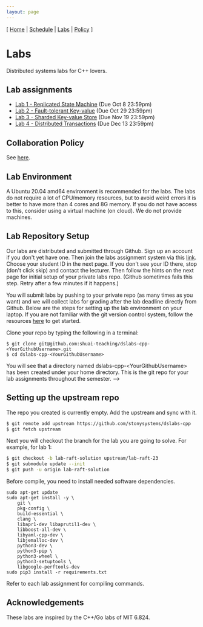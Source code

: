 ```yaml
---
layout: page
---
```


[
[Home](./index.html) | 
[Schedule](./schedule.html) |
[Labs](./labs.html) |
[Policy](./policy.html)
]

#  Labs

Distributed systems labs for C++ lovers. 

## Lab assignments

<!-- [Lab 1 - MapReduce](labs/lab1.html) -->

- [Lab 1 - Replicated State Machine](labs/lab1.html) (Due Oct 8 23:59pm)
- [Lab 2 - Fault-tolerant Key-value](labs/lab2.html) (Due Oct 29 23:59pm)
- [Lab 3 - Sharded Key-value Store](labs/lab3) (Due Nov 19 23:59pm)
- [Lab 4 - Distributed Transactions](labs/lab4) (Due Dec 13 23:59pm)

<!-- [Lab 2 - Fault-tolerant Key-value Store](labs/lab2.html)  -->

<!-- [Lab 3 - Sharded Key-value Store](labs/lab3.html) -->

<!-- All assignments are due on November 1, 23:59pm  -->

## Collaboration Policy
See [here](policy.html).

## Lab Environment

A Ubuntu 20.04 amd64 environment is recommended for the labs. 
The labs do not require a lot of CPU/memory resources, but to avoid weird errors it is better to have more than 4 cores and 8G memory.
If you do not have access to this, consider using a virtual machine (on cloud). 
We do not provide machines.  
<!-- If you use a different distribution, it is possible you run into some compilation errors  -->
<!-- such as missing include files. Usually fixing these errors does not affect the grading process.   -->

<!-- (Technically the labs can be run on a Mac, including M1/M2, with homebrew 
installed dependencies. But this is not thoroughly tested.) -->

## Lab Repository Setup

Our labs are distributed and submitted through Github. Sign up an account if you
don't yet have one. Then join the labs assignment system via this
[link](https://classroom.github.com/a/3HAMvwwX). Choose your student ID in the 
next page. If you don't see your ID there, stop (don't click skip) and contact the lecturer. 
Then follow the hints on the next page for initial setup of your private labs repo.
(Github sometimes fails this step. Retry after a few minutes if it happens.)

<!-- The guidelines for this part will be released after the class enrollment list is finalized (Sep 2). Before that you can view the lab content in its original repo [here](https://github.com/stonysystems/dslabs-cpp). -->

You will submit labs by pushing to your private repo (as many times as you want)
and we will collect labs for grading after the lab deadline directly from
Github. Below are the steps for setting up the lab environment on your
laptop. If you are not familiar with the git version control system, follow the
resources [here](https://try.github.io) to get started. 

Clone your repo by typing the following in a terminal:

``` 
$ git clone git@github.com:shuai-teaching/dslabs-cpp-<YourGithubUsername>.git  
$ cd dslabs-cpp-<YourGithubUsername>
```

You will see that a directory named dslabs-cpp-\<YourGithubUsername\> has
been created under your home directory. This is the git repo for your lab
assignments throughout the semester. -->

## Setting up the upstream repo

The repo you created is currently empty. Add the upstream and sync with it. 

```bash 
$ git remote add upstream https://github.com/stonysystems/dslabs-cpp 
$ git fetch upstream 
```

Next you will checkout the branch for the lab you are going to solve. For example, for lab 1:

```bash
$ git checkout -b lab-raft-solution upstream/lab-raft-23 
$ git submodule update --init
$ git push -u origin lab-raft-solution
```

Before compile, you need to install needed software dependencies.

```
sudo apt-get update
sudo apt-get install -y \
    git \
    pkg-config \
    build-essential \
    clang \
    libapr1-dev libaprutil1-dev \
    libboost-all-dev \
    libyaml-cpp-dev \
    libjemalloc-dev \
    python3-dev \
    python3-pip \
    python3-wheel \
    python3-setuptools \
    libgoogle-perftools-dev
sudo pip3 install -r requirements.txt
```

Refer to each lab assignment for compiling commands.

<!-- Immediately, you should check if the upstream ds20spring-labs repo has additional -->
<!-- changes not present in your repo. You can check for and merge in those changes -->
<!-- by typing: -->

<!-- ```bash -->
<!-- $ git fetch upstream -->
<!-- $ git merge upstream/master -->
<!-- ``` -->

<!-- You should perform the above two steps periodically to ensure that you've got -->
<!-- the latest lab code. We will also remind you to fetch upstream on Piazza if we -->
<!-- make changes/bug-fixes to the labs. -->
<!-- 
## Saving changes while you are working on Labs
As you modify the skeleton files to complete the labs, you should frequently
save your work to protect against laptop failures and other unforeseen troubles.
You save the changes by first "committing" them to your local lab repo and then
"pushing" those changes to the repo stored on github.com

```bash
$ git commit -am "saving my changes"
$ git push origin
```

Note that whenever you add a new file, you need to manually tell git to "track
it". Otherwise, the file will not be committed by ```git commit```. Make git
track a new file by typing:

```bash
$ git add <my-new-file>
```

After you've pushed your changes with ```git push```, they are safely stored on
github.com. Even if your laptop catches on fire in the future, those pushed
changes can still be retrieved. However, you must remember that ```git commit```
by itself does not save your changes on github.com (it only saves your changes
locally). So, don't forget to run ```git push origin```. 

To see if your local repo is up-to-date with your origin repo on github.com and
vice versa, type

```bash
$ git status
```

## Handin Procedure

Make sure you carefully read the collaboration policy, then in the root directory of the lab (the same folder as the Makefile), type these: 

```
$ echo "I acknowledge that I have read, understand, and agree to the class policies." > agreement.txt
```

Check if the file has the correct sha256 hash. If you have a different hash, check if you have any typos.

```
$ sha256sum agreement.txt
fcd5da3cb6241e2aa6116564c454ac8a9e3769924a5434a864d62cd73473d80a  agreement.txt
```

Then add this file to git.
```
$ git add agreement.txt
```

When grading your lab submission, we will first look for this file and check 
its hash. If we don't find this file or it has a wrong hash, you will receive a 
0 for the labs! 

To handin your files, simply commit and push them to github.com

```bash
$ git commit -am "saving all my changes and handing in"
$ git push origin 
```

We will fetch your lab files from Github at the specified deadline and
grade them. -->

## Acknowledgements
These labs are inspired by the C++/Go labs of MIT 6.824.
